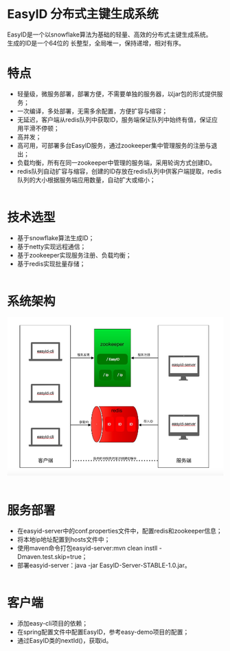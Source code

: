 # EasyID 分布式主键生成系统

EasyID是一个以snowflake算法为基础的轻量、高效的分布式主键生成系统。<br/>
生成的ID是一个64位的 长整型，全局唯一，保持递增，相对有序。<br/>


# 特点

 - 轻量级，微服务部署，部署方便，不需要单独的服务器，以jar包的形式提供服务；<br/>
 - 一次编译，多处部署，无需多余配置，方便扩容与缩容；<br/>
 - 无延迟，客户端从redis队列中获取ID，服务端保证队列中始终有值，保证应用平滑不停顿；<br/>
 - 高并发；<br/>
 - 高可用，可部署多台EasyID服务，通过zookeeper集中管理服务的注册与退出；<br/>
 - 负载均衡，所有在同一zookeeper中管理的服务端，采用轮询方式创建ID。<br/>
 - redis队列自动扩容与缩容，创建的ID存放在redis队列中供客户端提取，redis队列的大小根据服务端应用数量，自动扩大或缩小；<br/>
  
  
# 技术选型

 - 基于snowflake算法生成ID；<br/>
 - 基于netty实现远程通信；<br/>
 - 基于zookeeper实现服务注册、负载均衡；<br/>
 - 基于redis实现批量存储；<br/>
  
  
# 系统架构

   ![image](https://github.com/fup1990/EasyID/blob/master/EasyID%E7%B3%BB%E7%BB%9F%E6%9E%B6%E6%9E%84%E5%9B%BE.png)
  
# 服务部署

 - 在easyid-server中的conf.properties文件中，配置redis和zookeeper信息；<br/>
 - 将本地ip地址配置到hosts文件中；<br/>
 - 使用maven命令打包easyid-server:mvn clean instll -Dmaven.test.skip=true；<br/>
 - 部署easyid-server：java -jar EasyID-Server-STABLE-1.0.jar。<br/>
  

# 客户端

 - 添加easy-cli项目的依赖；<br/>
 - 在spring配置文件中配置EasyID，参考easy-demo项目的配置；<br/>
 - 通过EasyID类的nextId()，获取id。<br/>
